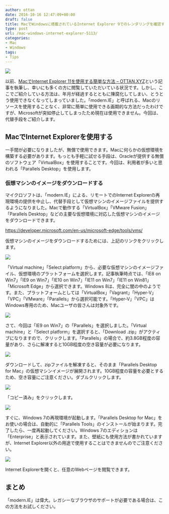 ```yaml
---
author: ottan
date: 2016-10-16 12:47:09+00:00
draft: false
title: MacでWindowsに搭載されているInternet Explorer 9でのレンダリングを確認する方法
type: post
url: /mac-windows-internet-explorer-5113/
categories:
- Mac
- Windows
tags:
- Tips
---
```


![](/images/2016/10/161016-580373be2faca.jpg)






以前、[MacでInternet Explorer 11を使用する簡単な方法 – OTTAN.XYZ](/how-to-use-ie-mac-6812/)という記事を執筆し、幸いにも多くの方に閲覧していただいている状況です。しかし、ここでご紹介している方法は、年月が経過するとともに陳腐化してしまい、とうとう使用できなくなってしまっていました。「modern.IE」と呼ばれる、Macのリソースを使用することなく、非常に簡単に使用できる画期的な方法だったわけですが、Microsoftが突如停止してしまったため現在は使用できません。今回は、代替手段をご紹介します。





## MacでInternet Explorerを使用する





一手間が必要になりましたが、無償で使用できます。Macに何らかの仮想環境を構築する必要があります。もっとも手軽に試せる手段は、Oracleが提供する無償のソフトウェア「VirtualBox」を使用することです。今回は、利用者が多いと思われる「Parallels Desktop」を使用します。





### 仮想マシンのイメージをダウンロードする





マイクロソフトは、「modern.IE」による、リモートでのInternet Explorerの再現環境の提供を中止し、代替手段として仮想マシンのイメージファイルを提供するようになりました。Macで動作する「VirtualBox」「VMware Fusion」「Parallels Desktop」などの主要な仮想環境に対応した仮想マシンのイメージをダウンロードできます。



https://developer.microsoft.com/en-us/microsoft-edge/tools/vms/



仮想マシンのイメージをダウンロードするためには、上記のリンクをクリックします。





![](/images/2016/10/161016-5803735b93776.png)






「Virtual machine」「Select platform」から、必要な仮想マシンのイメージファイル、仮想環境のプラットフォームを選択します。記事執筆時点では、「IE8 on Win7」「IE9 on Win7」「IE10 on Win7」「IE11 on Win7」「IE11 on Win81」「Microsoft Edge」から選択できます。Windows 8は、完全に闇の中のようです。また、プラットフォームとしては「VirtualBox」「Vagrant」「Hyper-V」「VPC」「VMware」「Parallels」から選択可能です。「Hyper-V」「VPC」はWindows専用のため、Macユーザの皆さんは対象外です。





![](/images/2016/10/161016-580373654a032.png)






さて、今回は「IE9 on Win7」の「Parallels」を選択しました。「Virtual machine」と「Select platform」を選択すると、「Download .zip」がアクティブになりますので、クリックします。「Parallels」の場合で、約3.8GB程度の容量があり、さらに解凍すると10GB程度の空き容量が必要になります。





![](/images/2016/10/161016-5803736b2856d.png)






ダウンロードして、zipファイルを解凍すると、そのまま「Parallels Desktop for Mac」の仮想マシンイメージが展開されます。10GB程度の容量を必要とするため、空き容量にご注意ください。ダブルクリックします。





![](/images/2016/10/161016-5803736fcedaf.png)






「コピー済み」をクリックします。





![](/images/2016/10/161016-5803737707a8c.png)






すぐに、Windows 7の再現環境が起動します。「Parallels Desktop for Mac」をお使いの場合は、自動的に「Parallels Tools」のインストールが始まります。完了したら、一度再起動してください。Windows 7のエディションは「Enterprise」と表示されています。また、壁紙にも使用方法が書かれていますが、Internet Explorer以外の用途で使用することはできませんのでご注意ください。





![](/images/2016/10/161016-5803737f6763a.png)






Internet Explorerを開くと、任意のWebページを閲覧できます。





## まとめ





「modern.IE」は偉大。レガシーなブラウザのサポートが必要である場合は、この方法をお試しください。
